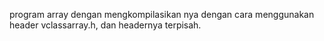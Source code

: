program array dengan mengkompilasikan nya dengan cara menggunakan header vclassarray.h, dan headernya terpisah.
